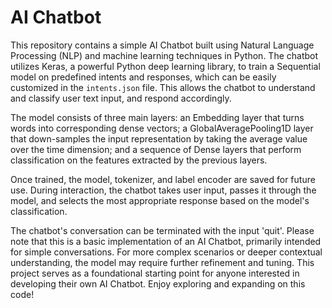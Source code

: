 # AI Chatbot

This repository contains a simple AI Chatbot built using Natural Language Processing (NLP) and machine learning techniques in Python. The chatbot utilizes Keras, a powerful Python deep learning library, to train a Sequential model on predefined intents and responses, which can be easily customized in the `intents.json` file. This allows the chatbot to understand and classify user text input, and respond accordingly.

The model consists of three main layers: an Embedding layer that turns words into corresponding dense vectors; a GlobalAveragePooling1D layer that down-samples the input representation by taking the average value over the time dimension; and a sequence of Dense layers that perform classification on the features extracted by the previous layers.

Once trained, the model, tokenizer, and label encoder are saved for future use. During interaction, the chatbot takes user input, passes it through the model, and selects the most appropriate response based on the model's classification.

The chatbot's conversation can be terminated with the input 'quit'. Please note that this is a basic implementation of an AI Chatbot, primarily intended for simple conversations. For more complex scenarios or deeper contextual understanding, the model may require further refinement and tuning. This project serves as a foundational starting point for anyone interested in developing their own AI Chatbot. Enjoy exploring and expanding on this code!
